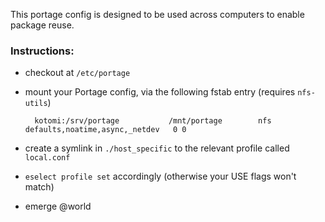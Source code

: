 This portage config is designed to be used across computers to enable package reuse.

### Instructions:
* checkout at `/etc/portage`
* mount your Portage config, via the following fstab entry (requires `nfs-utils`)

        kotomi:/srv/portage           /mnt/portage        nfs     defaults,noatime,async,_netdev   0 0

* create a symlink in `./host_specific` to the relevant profile called `local.conf`
* `eselect profile set` accordingly (otherwise your USE flags won't match)
* emerge @world

